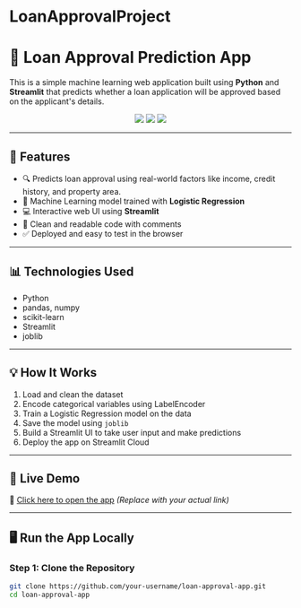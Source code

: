# LoanApprovalProject
# 🏦 Loan Approval Prediction App

This is a simple machine learning web application built using **Python** and **Streamlit** that predicts whether a loan application will be approved based on the applicant's details.

<p align="center">
  <img src="https://img.shields.io/badge/Machine%20Learning-Logistic%20Regression-blue.svg" />
  <img src="https://img.shields.io/badge/Streamlit-Deployed-success.svg" />
  <img src="https://img.shields.io/badge/Python-3.x-yellow.svg" />
</p>

---

## 📌 Features

- 🔍 Predicts loan approval using real-world factors like income, credit history, and property area.
- 🧠 Machine Learning model trained with **Logistic Regression**
- 💻 Interactive web UI using **Streamlit**
- 📁 Clean and readable code with comments
- ✅ Deployed and easy to test in the browser

---

## 📊 Technologies Used

- Python
- pandas, numpy
- scikit-learn
- Streamlit
- joblib

---

## 💡 How It Works

1. Load and clean the dataset
2. Encode categorical variables using LabelEncoder
3. Train a Logistic Regression model on the data
4. Save the model using `joblib`
5. Build a Streamlit UI to take user input and make predictions
6. Deploy the app on Streamlit Cloud

---

## 🚀 Live Demo

🔗 [Click here to open the app](https://your-username-loan-approval-app.streamlit.app/) *(Replace with your actual link)*

---

## 🖥️ Run the App Locally

### Step 1: Clone the Repository

```bash
git clone https://github.com/your-username/loan-approval-app.git
cd loan-approval-app
